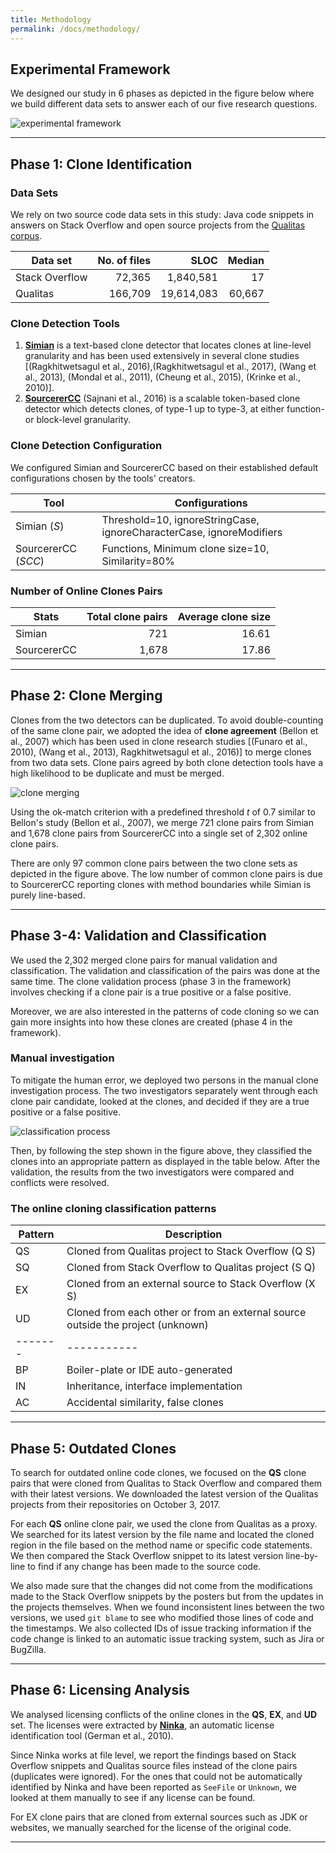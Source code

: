 ```yaml
---
title: Methodology
permalink: /docs/methodology/
---
```


## Experimental Framework

We designed our study in 6 phases as depicted in the figure below where
we build different data sets to answer each of our five research
questions.

![experimental framework](../../img/exp_framework.jpeg "Experimental Framework")

***

## Phase 1: Clone Identification

### Data Sets
We rely on two source code data sets in this study: Java code snippets in answers
on Stack Overflow and open source projects from the [Qualitas corpus](http://qualitascorpus.com).

Data set | No. of files | SLOC | Median
-------- | -----------: | ---: | -----:
Stack Overflow | 72,365 | 1,840,581 | 17
Qualitas | 166,709 | 19,614,083 | 60,667

### Clone Detection Tools
1. [**Simian**](http://www.harukizaemon.com/simian/) is a text-based clone detector that locates clones at line-level
granularity and has been used extensively in several clone
studies [(Ragkhitwetsagul et al., 2016),(Ragkhitwetsagul et al., 2017), (Wang et al., 2013), (Mondal et al., 2011), (Cheung et al., 2015), (Krinke et al., 2010)].
2. [**SourcererCC**](https://github.com/Mondego/SourcererCC) (Sajnani et al., 2016) is a scalable token-based clone
detector which detects clones, of type-1 up to type-3, at either function- or block-level granularity.

### Clone Detection Configuration

We configured Simian and
SourcererCC based on their established default configurations chosen by the
tools' creators.

Tool | Configurations
---- | --------------
Simian (*S*) | Threshold=10, ignoreStringCase, ignoreCharacterCase, ignoreModifiers
SourcererCC (*SCC*) | Functions, Minimum clone size=10, Similarity=80%

### Number of Online Clones Pairs

Stats | Total clone pairs | Average clone size
----- | ----------------: | -----------------:
Simian | 721 | 16.61
SourcererCC | 1,678 | 17.86

***

## Phase 2: Clone Merging

Clones from the two detectors can be
duplicated. To avoid double-counting of the same clone pair, we adopted the idea
of **clone agreement** (Bellon et al., 2007) which has been used in clone research
studies [(Funaro et al., 2010), (Wang et al., 2013), Ragkhitwetsagul et al., 2016)] to merge clones from two data sets. Clone pairs agreed by both clone detection tools have a high
likelihood to be duplicate and must be merged.

![clone merging](../../img/clone_merging.jpeg "Clone Merging Results")

Using the ok-match criterion with a predefined threshold *t* of 0.7
similar to Bellon's study (Bellon et al., 2007), we merge 721 clone pairs from
Simian and 1,678 clone pairs from SourcererCC into a single set of 2,302 online
clone pairs.

There are only 97 common clone pairs between the two clone sets
as depicted in the figure above.  The low number of common
clone pairs is due to SourcererCC reporting clones with method
boundaries while Simian is purely line-based.

***

## Phase 3-4: Validation and Classification

We used the 2,302 merged clone pairs for
manual validation and classification.
The validation and classification of the pairs was done at the same time.
The clone validation process (phase 3 in the framework) involves checking
if a clone pair is a true positive or a false positive.

Moreover, we are also interested in
the patterns of code cloning so we can gain more insights into
how these clones are created (phase 4 in the framework).

### Manual investigation
To mitigate the human error, we deployed two persons in the manual clone
investigation process.
The two investigators separately went through each clone
pair candidate, looked at the clones, and decided if they are a true positive or
a false positive.

![classification process](../../img/classification_process.jpeg "Classification Process")

Then, by following the step shown in the figure above, they classified the clones into an appropriate pattern as displayed in the table below. After the validation, the results from the two investigators were compared and conflicts were resolved.


### The online cloning classification patterns

Pattern | Description
------- | -----------
QS | Cloned from Qualitas project to Stack Overflow (Q <i class="fa fa-long-arrow-right" aria-hidden="true"></i> S)
SQ | Cloned from Stack Overflow to Qualitas project (S <i class="fa fa-long-arrow-right" aria-hidden="true"></i> Q)
EX | Cloned from an external source to Stack Overflow (X <i class="fa fa-long-arrow-right" aria-hidden="true"></i> S)
UD | Cloned from each other or from an external source outside the project (unknown)
------- | -----------
BP | Boiler-plate or IDE auto-generated
IN | Inheritance, interface implementation
AC | Accidental similarity, false clones

***

## Phase 5: Outdated Clones

To search for outdated online code clones, we focused on the **QS** clone
pairs that were cloned from Qualitas to Stack Overflow and compared them with
their latest versions. We downloaded the latest version of the Qualitas projects
from their repositories on October 3, 2017.

For each **QS** online clone
pair, we used the clone from Qualitas as a proxy. We searched for its latest
version by the file name and located the cloned region in the file based on the
method name or specific code statements. We then compared the Stack Overflow
snippet to its latest version line-by-line to find if any change has been made
to the source code.

We also made sure that the changes did not come from the
modifications made to the Stack Overflow snippets by the posters but from the
updates in the projects themselves. When we found inconsistent lines between the
two versions, we used `git blame` to see who modified those lines
of code and the timestamps. We also collected IDs of issue tracking information
if the code change is linked to an automatic issue tracking system, such as Jira
or BugZilla.

***

## Phase 6: Licensing Analysis

We analysed licensing conflicts of the online clones in the **QS**,
**EX**, and **UD** set. The licenses were extracted by [**Ninka**](http://ninka.turingmachine.org/),
an automatic license identification tool (German et al., 2010).

Since Ninka works at
file level, we report the findings based on Stack Overflow snippets and Qualitas
source files instead of the clone pairs (duplicates were ignored). For the ones
that could not be automatically identified by Ninka and have been reported as
`SeeFile` or `Unknown`, we looked at them manually
to see if any license can be found.

For EX clone pairs that are cloned from
external sources such as JDK or websites, we manually searched for the license
of the original code.

***

